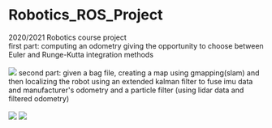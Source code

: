 # Robotics_ROS_Project
2020/2021 Robotics course project <br />
first part: computing an odometry giving the opportunity to choose between Euler and Runge-Kutta integration methods <br />
 <br />
![](odometry.gif)
second part: given a bag file, creating a map using gmapping(slam) and then localizing the robot using an extended kalman filter to fuse imu data and manufacturer's odometry and a particle filter (using lidar data and filtered odometry) <br />
<br />
![](gmapping.gif)
![](ekf_and_particle_filter.gif)
